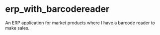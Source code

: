 # erp_with_barcodereader
 An ERP application for market products where I have a barcode reader to make sales.
